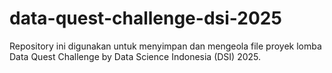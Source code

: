 # data-quest-challenge-dsi-2025
Repository ini digunakan untuk menyimpan dan mengeola file proyek lomba Data Quest Challenge by Data Science Indonesia (DSI) 2025.

